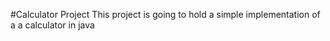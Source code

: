 #Calculator Project
This project is going to hold a simple implementation of a a calculator in java
